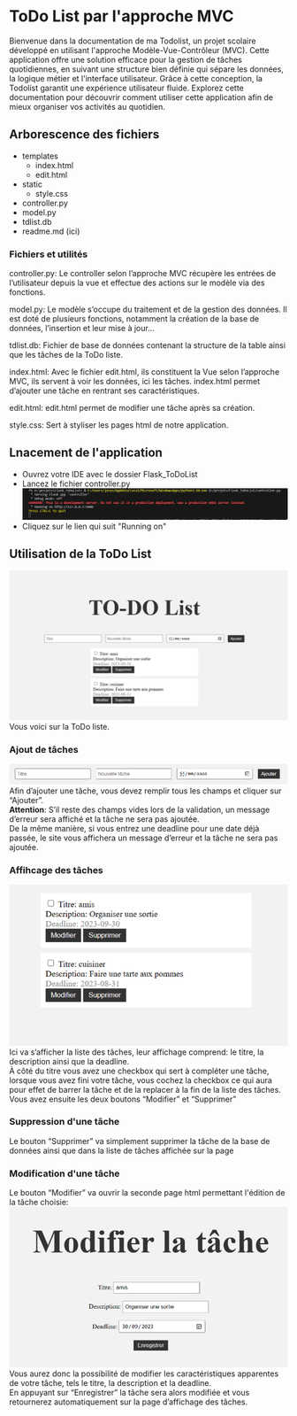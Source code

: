 # ToDo List par l'approche MVC

Bienvenue dans la documentation de ma Todolist, un projet scolaire développé en utilisant l'approche Modèle-Vue-Contrôleur (MVC). 
Cette application offre une solution efficace pour la gestion de tâches quotidiennes, en suivant une structure bien définie qui sépare les données, 
la logique métier et l'interface utilisateur. Grâce à cette conception, la Todolist garantit une expérience utilisateur fluide. 
Explorez cette documentation pour découvrir comment utiliser cette application afin de mieux organiser vos activités au quotidien.

## Arborescence des fichiers

* templates
  * index.html
  * edit.html
* static
  * style.css
* controller.py
* model.py
* tdlist.db
* readme.md (ici)
 
### Fichiers et utilités

controller.py: Le controller selon l’approche MVC récupère les entrées de l’utilisateur depuis
la vue et effectue des actions sur le modèle via des fonctions.

model.py: Le modèle s’occupe du traitement et de la gestion des données. Il est doté de
plusieurs fonctions, notamment la création de la base de données, l’insertion et leur mise à
jour…

tdlist.db: Fichier de base de données contenant la structure de la table ainsi que les tâches
de la ToDo liste.

index.html: Avec le fichier edit.html, ils constituent la Vue selon l’approche MVC, ils servent à
voir les données, ici les tâches. index.html permet d’ajouter une tâche en rentrant ses
caractéristiques.

edit.html: edit.html permet de modifier une tâche après sa création.

style.css: Sert à styliser les pages html de notre application.

## Lnacement de l'application

- Ouvrez votre IDE avec le dossier Flask_ToDoList
- Lancez le fichier controller.py
![image pour indiquer ce qui apparait lors du lancement de controller.py](Flask_ToDoList/readme/launch_controller.PNG)
- Cliquez sur le lien qui suit "Running on"
  
## Utilisation de la ToDo List

![accueil de la ToDoList](Flask_ToDoList/readme/accueil.PNG)
Vous voici sur la ToDo liste.

### Ajout de tâches
![ajout de tâche](Flask_ToDoList/readme/AjoutdeTache.PNG)  
Afin d’ajouter une tâche, vous devez remplir tous les champs et cliquer sur “Ajouter”.  
**Attention**: S’il reste des champs vides lors de la validation, un message d’erreur sera affiché et la tâche ne sera pas ajoutée.  
De la même manière, si vous entrez une deadline pour une date déjà passée, le site vous
affichera un message d’erreur et la tâche ne sera pas ajoutée.


### Affihcage des tâches
![ajout de tâche](Flask_ToDoList/readme/Listetaches.PNG)  
Ici va s’afficher la liste des tâches, leur affichage comprend: le titre, la description ainsi que la deadline.  
À côté du titre vous avez une checkbox qui sert à compléter une tâche, lorsque vous avez
fini votre tâche, vous cochez la checkbox ce qui aura pour effet de barrer la tâche et
de la replacer à la fin de la liste des tâches.
Vous avez ensuite les deux boutons “Modifier” et “Supprimer”

### Suppression d'une tâche  
Le bouton “Supprimer” va simplement supprimer la tâche de la base de données ainsi que dans la liste de tâches affichée sur la page

### Modification d'une tâche  
Le bouton “Modifier” va ouvrir la seconde page html permettant l'édition de la tâche choisie:
![ajout de tâche](Flask_ToDoList/readme/modificationtache.PNG)  
Vous aurez donc la possibilité de modifier les caractéristiques apparentes de votre tâche,
tels le titre, la description et la deadline.  
En appuyant sur “Enregistrer” la tâche sera alors modifiée et vous retournerez
automatiquement sur la page d’affichage des tâches.



